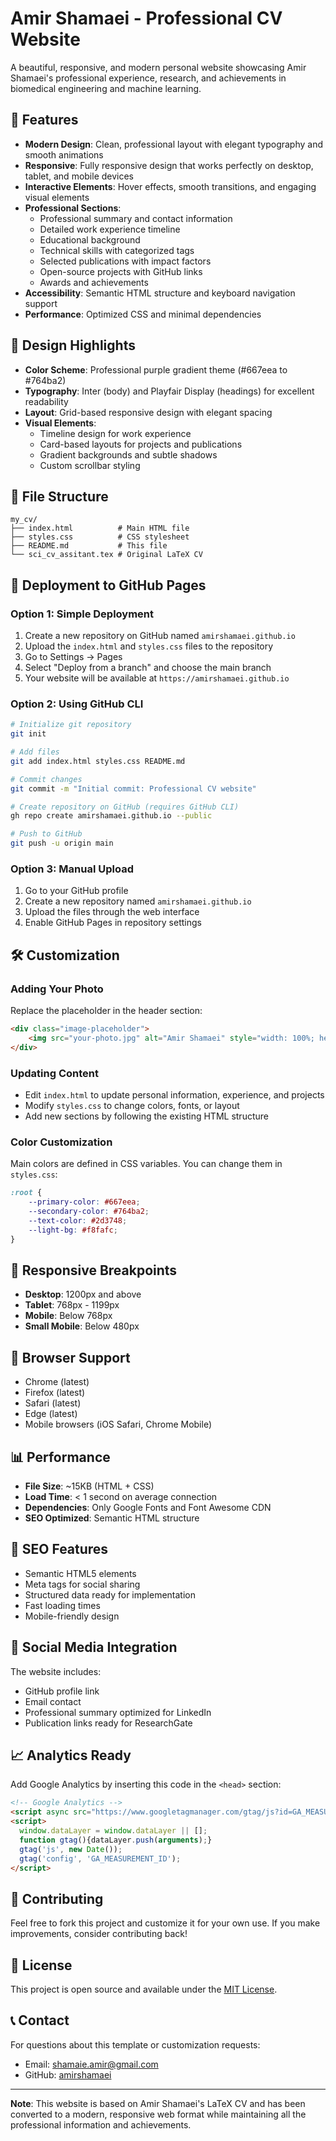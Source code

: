 # Amir Shamaei - Professional CV Website

A beautiful, responsive, and modern personal website showcasing Amir Shamaei's professional experience, research, and achievements in biomedical engineering and machine learning.

## 🌟 Features

- **Modern Design**: Clean, professional layout with elegant typography and smooth animations
- **Responsive**: Fully responsive design that works perfectly on desktop, tablet, and mobile devices
- **Interactive Elements**: Hover effects, smooth transitions, and engaging visual elements
- **Professional Sections**: 
  - Professional summary and contact information
  - Detailed work experience timeline
  - Educational background
  - Technical skills with categorized tags
  - Selected publications with impact factors
  - Open-source projects with GitHub links
  - Awards and achievements
- **Accessibility**: Semantic HTML structure and keyboard navigation support
- **Performance**: Optimized CSS and minimal dependencies

## 🎨 Design Highlights

- **Color Scheme**: Professional purple gradient theme (#667eea to #764ba2)
- **Typography**: Inter (body) and Playfair Display (headings) for excellent readability
- **Layout**: Grid-based responsive design with elegant spacing
- **Visual Elements**: 
  - Timeline design for work experience
  - Card-based layouts for projects and publications
  - Gradient backgrounds and subtle shadows
  - Custom scrollbar styling

## 📁 File Structure

```
my_cv/
├── index.html          # Main HTML file
├── styles.css          # CSS stylesheet
├── README.md           # This file
└── sci_cv_assitant.tex # Original LaTeX CV
```

## 🚀 Deployment to GitHub Pages

### Option 1: Simple Deployment
1. Create a new repository on GitHub named `amirshamaei.github.io`
2. Upload the `index.html` and `styles.css` files to the repository
3. Go to Settings → Pages
4. Select "Deploy from a branch" and choose the main branch
5. Your website will be available at `https://amirshamaei.github.io`

### Option 2: Using GitHub CLI
```bash
# Initialize git repository
git init

# Add files
git add index.html styles.css README.md

# Commit changes
git commit -m "Initial commit: Professional CV website"

# Create repository on GitHub (requires GitHub CLI)
gh repo create amirshamaei.github.io --public

# Push to GitHub
git push -u origin main
```

### Option 3: Manual Upload
1. Go to your GitHub profile
2. Create a new repository named `amirshamaei.github.io`
3. Upload the files through the web interface
4. Enable GitHub Pages in repository settings

## 🛠️ Customization

### Adding Your Photo
Replace the placeholder in the header section:
```html
<div class="image-placeholder">
    <img src="your-photo.jpg" alt="Amir Shamaei" style="width: 100%; height: 100%; object-fit: cover; border-radius: 50%;">
</div>
```

### Updating Content
- Edit `index.html` to update personal information, experience, and projects
- Modify `styles.css` to change colors, fonts, or layout
- Add new sections by following the existing HTML structure

### Color Customization
Main colors are defined in CSS variables. You can change them in `styles.css`:
```css
:root {
    --primary-color: #667eea;
    --secondary-color: #764ba2;
    --text-color: #2d3748;
    --light-bg: #f8fafc;
}
```

## 📱 Responsive Breakpoints

- **Desktop**: 1200px and above
- **Tablet**: 768px - 1199px
- **Mobile**: Below 768px
- **Small Mobile**: Below 480px

## 🔧 Browser Support

- Chrome (latest)
- Firefox (latest)
- Safari (latest)
- Edge (latest)
- Mobile browsers (iOS Safari, Chrome Mobile)

## 📊 Performance

- **File Size**: ~15KB (HTML + CSS)
- **Load Time**: < 1 second on average connection
- **Dependencies**: Only Google Fonts and Font Awesome CDN
- **SEO Optimized**: Semantic HTML structure

## 🎯 SEO Features

- Semantic HTML5 elements
- Meta tags for social sharing
- Structured data ready for implementation
- Fast loading times
- Mobile-friendly design

## 🔗 Social Media Integration

The website includes:
- GitHub profile link
- Email contact
- Professional summary optimized for LinkedIn
- Publication links ready for ResearchGate

## 📈 Analytics Ready

Add Google Analytics by inserting this code in the `<head>` section:
```html
<!-- Google Analytics -->
<script async src="https://www.googletagmanager.com/gtag/js?id=GA_MEASUREMENT_ID"></script>
<script>
  window.dataLayer = window.dataLayer || [];
  function gtag(){dataLayer.push(arguments);}
  gtag('js', new Date());
  gtag('config', 'GA_MEASUREMENT_ID');
</script>
```

## 🤝 Contributing

Feel free to fork this project and customize it for your own use. If you make improvements, consider contributing back!

## 📄 License

This project is open source and available under the [MIT License](LICENSE).

## 📞 Contact

For questions about this template or customization requests:
- Email: shamaie.amir@gmail.com
- GitHub: [amirshamaei](https://github.com/amirshamaei)

---

**Note**: This website is based on Amir Shamaei's LaTeX CV and has been converted to a modern, responsive web format while maintaining all the professional information and achievements. 